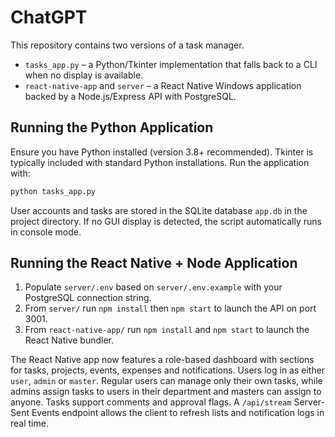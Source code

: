 # ChatGPT

This repository contains two versions of a task manager.

* `tasks_app.py` – a Python/Tkinter implementation that falls back to a CLI when no display is available.
* `react-native-app` and `server` – a React Native Windows application backed by a Node.js/Express API with PostgreSQL.

## Running the Python Application

Ensure you have Python installed (version 3.8+ recommended). Tkinter is typically included with standard Python installations. Run the application with:

```bash
python tasks_app.py
```

User accounts and tasks are stored in the SQLite database `app.db` in the project directory. If no GUI display is detected, the script automatically runs in console mode.

## Running the React Native + Node Application

1. Populate `server/.env` based on `server/.env.example` with your PostgreSQL connection string.
2. From `server/` run `npm install` then `npm start` to launch the API on port 3001.
3. From `react-native-app/` run `npm install` and `npm start` to launch the React Native bundler.

The React Native app now features a role-based dashboard with sections for tasks, projects, events, expenses and notifications. Users log in as either `user`, `admin` or `master`. Regular users can manage only their own tasks, while admins assign tasks to users in their department and masters can assign to anyone. Tasks support comments and approval flags. A `/api/stream` Server-Sent Events endpoint allows the client to refresh lists and notification logs in real time.

